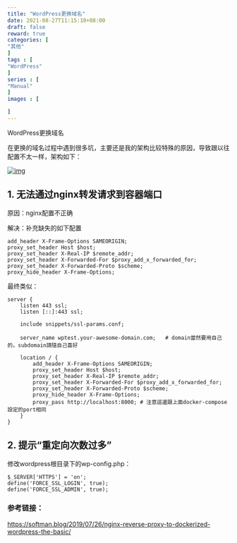 ```yaml
---
title: "WordPress更换域名"
date: 2021-08-27T11:15:10+08:00
draft: false
reward: true
categories: [
"其他"
]
tags : [
"WordPress"
]
series : [
"Manual"
]
images : [

]
---
```



WordPress更换域名

在更换的域名过程中遇到很多坑，主要还是我的架构比较特殊的原因，导致跟以往配置不太一样，架构如下：

[![img](https://picgo.6and.ltd/img/2020061014034891.png)](http://106.55.152.92:30989/wp-content/uploads/2020/06/2020061014034891.png)

## 1. 无法通过nginx转发请求到容器端口

原因：nginx配置不正确

解决：补充缺失的如下配置

```shell
add_header X-Frame-Options SAMEORIGIN;
proxy_set_header Host $host;
proxy_set_header X-Real-IP $remote_addr;
proxy_set_header X-Forwarded-For $proxy_add_x_forwarded_for;
proxy_set_header X-Forwarded-Proto $scheme;
proxy_hide_header X-Frame-Options;
```

最终类似：

```shell
server {
    listen 443 ssl;
    listen [::]:443 ssl;
 
    include snippets/ssl-params.conf;
 
    server_name wptest.your-awesome-domain.com;   # domain當然要用自己的，subdomain請隨自己喜好
 
    location / {
        add_header X-Frame-Options SAMEORIGIN;
        proxy_set_header Host $host;
        proxy_set_header X-Real-IP $remote_addr;
        proxy_set_header X-Forwarded-For $proxy_add_x_forwarded_for;
        proxy_set_header X-Forwarded-Proto $scheme;
        proxy_hide_header X-Frame-Options;
        proxy_pass http://localhost:8000; # 注意這邊跟上面docker-compose設定的port相同
    }
}
```

## 2. 提示“重定向次数过多”

修改wordpress根目录下的wp-config.php：

```shell
$_SERVER['HTTPS'] = 'on';
define('FORCE_SSL_LOGIN', true);
define('FORCE_SSL_ADMIN', true);
```

 

### 参考链接：

https://softman.blog/2019/07/26/nginx-reverse-proxy-to-dockerized-wordpress-the-basic/
